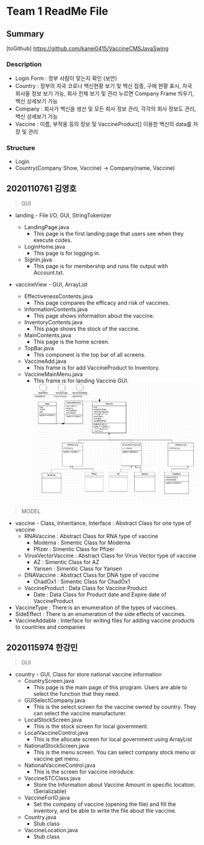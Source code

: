 # Team 1 ReadMe File

## Summary
[toGithub] https://github.com/kanei0415/VaccineCMSJavaSwing

### Description
* Login Form : 정부 사람이 맞는지 확인 (보안)
* Country : 정부의 자국 코로나 백신현황 보기 및 백신 접종, 구매 현황 표시, 자국 회사들 정보 보기 가능, 회사 전체 보기 및 관리 누르면 Company Frame 띄우기, 백신 상세보기 가능
* Company : 회사가 백신을 생산 및 모든 회사 정보 관리, 각각의 회사 정보도 관리, 백신 상세보기 가능
* Vaccine : 이름, 부작용 등의 정보 및 VaccineProduct[] 이용한 백신의 data를 저장 및 관리

### Structure
* Login
* Country(Company Show, Vaccine) -> Company(name, Vaccine)

## 2020110761 김영호
> GUI   
* landing - File I/O, GUI, StringTokenizer
  * LandingPage.java
    * This page is the first landing page that users see when they execute codes.
  * LoginHome.java
    * This page is for logging in.
  * SignIn.java
    * This page is for membership and runs file output with Account.txt.

* vaccineView - GUI, ArrayList
  * EffectivenessContents.java
    * This page compares the efficacy and risk of vaccines.
  * InformationContents.java
    * This page shows information about the vaccine.
  * InventoryContents.java
    * This page shows the stock of the vaccine.
  * MainContents.java
    * This page is the home screen.
  * TopBar.java
    * This component is the top bar of all screens.
  * VaccineAdd.java
    * This frame is for add VaccineProduct to Inventory.
  * VaccineMainMenu.java
    * This frame is for landing Vaccine GUI.
![Alt vaccineModel](./vaccineModelStructure.jpg)
> MODEL
* vaccine - Class, Inheritance, Interface : Abstract Class for one type of vaccine
  * RNAVaccine : Abstract Class for RNA type of vaccine
     * Moderna : Simentic Class for Moderna
     * Pfizer : Simentic Class for Pfizer
  * VirusVectorVaccine : Abstract Class for Virus Vector type of vaccine
     * AZ : Simentic Class for AZ
     * Yansen : Simentic Class for Yansen
  * DNAVaccine : Abstract Class for DNA type of vaccine
     * ChadOx1 : Simentic Class for ChadOx1
  * VaccineProduct : Data Class for Vaccine Product
     * Date : Data Class for Product date and Expire date of VaccineProduct
* VaccineType : There is an enumeration of the types of vaccines.
* SideEffect : There is an enumeration of the side effects of vaccines.
* VaccineAddable : Interface for writing files for adding vaccine products to countries and companies
 
## 2020115974 한강민
> GUI
* country - GUI, Class for store national vaccine information
  * CountryScreen.java
    * This page is the main page of this program. Users are able to select the function that they need.
  * GUISelectCompany.java
    * This is the select screen for the vaccine owned by country. They can select the vaccine manufacturer.
  * LocalStockScreen.java
    * This is the stock screen for local government.
  * LocalVaccineControl.java
    * This is the allocate screen for local government using ArrayList
  * NationalStockScreen.java
    * This is the menu screen. You can select company stock menu or vaccine get menu.
  * NationalVaccineControl.java
    * This is the screen for vaccine introduce.
  * VaccineSTCClass.java
    * Store the Information about Vaccine Amount in specific location. (Serializable)
  * VaccineForIO.java
    * Set the company of vaccine (opening the file) and fill the inventory, and be able to write the file about the vaccine.
  * Country.java
    * Stub class
  * VaccineLocation.java
    * Stub class
